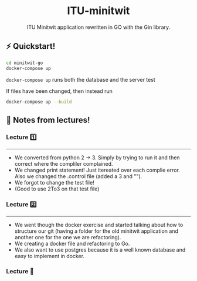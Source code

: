 <h1 align="center">
  ITU-minitwit
</h1>
<p align="center">
ITU Minitwit application rewritten in GO with the Gin library.
<br/>

## ⚡️ Quickstart!

```sh
cd minitwit-go
docker-compose up
```
`docker-compose up` runs both the database and the server test


If files have been changed, then instead run
```sh
docker-compose up --build
```




## 📝 Notes from lectures!

### **Lecture 1️⃣**
<hr/>

* We converted from python 2 -> 3. Simply by trying to run it and then correct where the compliler complained.
* We changed print statement! Just itereated over each complie error. Also we changed the .control file (added a 3 and ""). 
* We forgot to change the test file!
* (Good to use 2To3 on that test file)

### **Lecture 2️⃣**
<hr/>

* We went though the docker exercise and started talking about how to structure our git (having a folder for the old minitwit application and another one for the one we are refactoring). 
* We creating a docker file and refactoring to Go.
* We also want to use postgres because it is a well known database and easy to implement in docker.

### **Lecture 🥉**


